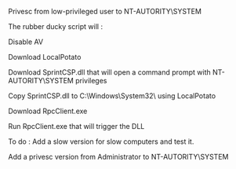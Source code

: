 Privesc from low-privileged user to NT-AUTORITY\SYSTEM


The rubber ducky script will :

Disable AV

Download LocalPotato

Download SprintCSP.dll that will open a command prompt with NT-AUTORITY\SYSTEM privileges

Copy SprintCSP.dll to C:\Windows\System32\ using LocalPotato

Download RpcClient.exe

Run RpcClient.exe that will trigger the DLL


To do :
Add a slow version for slow computers and test it.

Add a privesc version from Administrator to NT-AUTORITY\SYSTEM

